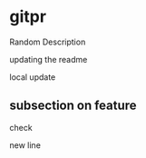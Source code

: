 # gitpr

Random Description

updating the readme

local update

## subsection on feature

check 

new line